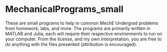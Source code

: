 # MechanicalPrograms_small
These are small programs to help in common MechE Undergrad problems from homework, labs, and more.
The programs are primarily written in MATLAB and Julia; each will require their respective environments
to run on your computer. From the license, and my own interpretation, you are free to do anything 
with the files presented (attribution is encouraged). 
